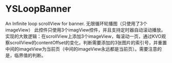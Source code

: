 # YSLoopBanner
An Infinite loop scrollView for banner.
无限循环轮播图（只使用了3个imageView）
此控件只使用3个imagView控件，并且支持定时器自动滚动播放。实现的大致逻辑：在scrollView上添加3个imageView，每滚动一页，通过KVO观察scrollView的contentOffset的变化，判断需要添加的3张图片的索引号，并重置中间的imageView为当前页（中间的imageView永远都是当前页）。需要注意的是，临界值的判断。
